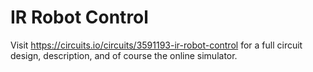 # IR Robot Control
Visit https://circuits.io/circuits/3591193-ir-robot-control for a full circuit design, description, and of course the online simulator.
